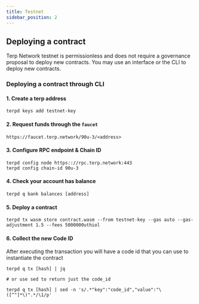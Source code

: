 ```yaml
---
title: Testnet 
sidebar_position: 2
---
```


## Deploying a contract
Terp Network testnet is permissionless and does not require a governance proposal to deploy new contracts. You may use an interface or the CLI to deploy new contracts.

### Deploying a contract through CLI 

#### 1. Create a terp address

```
terpd keys add testnet-key 
```

#### 2. Request funds through the `faucet`

```
https://faucet.terp.network/90u-3/<address>
```

#### 3. Configure RPC endpoint & Chain ID

```
terpd config node https:://rpc.terp.network:443
terpd config chain-id 90u-3
```

#### 4. Check your account has balance 

```
terpd q bank balances [address]
```

#### 5. Deploy a contract

```
terpd tx wasm store contract.wasm --from testnet-key --gas auto --gas-adjustment 1.5 --fees 5000000uthiol
```

#### 6. Collect the new Code ID
After executing the transaction you will have a code id that you can use to instantiate the contract

```
terpd q tx [hash] | jq 

# or use sed to return just the code_id

terpd q tx [hash] | sed -n 's/.*"key":"code_id","value":"\([^"]*\)".*/\1/p'
```


